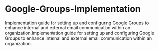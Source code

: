 # Google-Groups-Implementation
Implementation guide for setting up and configuring Google Groups to enhance internal and external email communication within an organization.Implementation guide for setting up and configuring Google Groups to enhance internal and external email communication within an organization.

